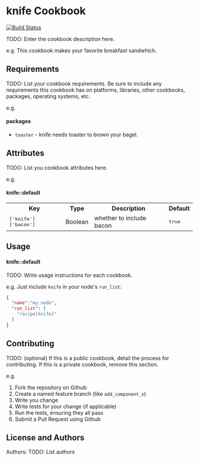 knife Cookbook
==============
[![Build Status](https://travis-ci.org/ryoogata/knife.svg?branch=master)](https://travis-ci.org/ryoogata/knife)

TODO: Enter the cookbook description here.

e.g.
This cookbook makes your favorite breakfast sandwhich.

Requirements
------------
TODO: List your cookbook requirements. Be sure to include any requirements this cookbook has on platforms, libraries, other cookbooks, packages, operating systems, etc.

e.g.
#### packages
- `toaster` - knife needs toaster to brown your bagel.

Attributes
----------
TODO: List you cookbook attributes here.

e.g.
#### knife::default
<table>
  <tr>
    <th>Key</th>
    <th>Type</th>
    <th>Description</th>
    <th>Default</th>
  </tr>
  <tr>
    <td><tt>['knife']['bacon']</tt></td>
    <td>Boolean</td>
    <td>whether to include bacon</td>
    <td><tt>true</tt></td>
  </tr>
</table>

Usage
-----
#### knife::default
TODO: Write usage instructions for each cookbook.

e.g.
Just include `knife` in your node's `run_list`:

```json
{
  "name":"my_node",
  "run_list": [
    "recipe[knife]"
  ]
}
```

Contributing
------------
TODO: (optional) If this is a public cookbook, detail the process for contributing. If this is a private cookbook, remove this section.

e.g.
1. Fork the repository on Github
2. Create a named feature branch (like `add_component_x`)
3. Write you change
4. Write tests for your change (if applicable)
5. Run the tests, ensuring they all pass
6. Submit a Pull Request using Github

License and Authors
-------------------
Authors: TODO: List authors
